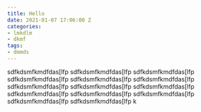 ```yaml
---
title: Hello
date: 2021-01-07 17:06:00 Z
categories:
- lmkdlm
- dkmf
tags:
- dmmds
---
```


sdfkdsmfkmdfdas[lfp sdfkdsmfkmdfdas[lfp sdfkdsmfkmdfdas[lfp sdfkdsmfkmdfdas[lfp sdfkdsmfkmdfdas[lfp sdfkdsmfkmdfdas[lfp sdfkdsmfkmdfdas[lfp sdfkdsmfkmdfdas[lfp sdfkdsmfkmdfdas[lfp sdfkdsmfkmdfdas[lfp sdfkdsmfkmdfdas[lfp sdfkdsmfkmdfdas[lfp sdfkdsmfkmdfdas[lfp sdfkdsmfkmdfdas[lfp k